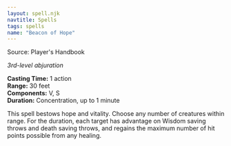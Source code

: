 ```yaml
---
layout: spell.njk
navtitle: Spells
tags: spells
name: "Beacon of Hope"
---
```

Source: Player's Handbook

_3rd-level abjuration_

**Casting Time:** 1 action  
**Range:** 30 feet  
**Components:** V, S  
**Duration:** Concentration, up to 1 minute

This spell bestows hope and vitality. Choose any number of creatures within range. For the duration, each target has advantage on Wisdom saving throws and death saving throws, and regains the maximum number of hit points possible from any healing.